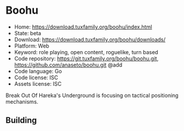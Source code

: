 # Boohu

- Home: https://download.tuxfamily.org/boohu/index.html
- State: beta
- Download: https://download.tuxfamily.org/boohu/downloads/
- Platform: Web
- Keyword: role playing, open content, roguelike, turn based
- Code repository: https://git.tuxfamily.org/boohu/boohu.git, https://github.com/anaseto/boohu.git @add
- Code language: Go
- Code license: ISC
- Assets license: ISC

Break Out Of Hareka's Underground is focusing on tactical positioning mechanisms.

## Building
